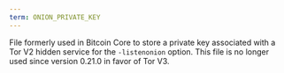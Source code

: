 ```yaml
---
term: ONION_PRIVATE_KEY
---
```


File formerly used in Bitcoin Core to store a private key associated with a Tor V2 hidden service for the `-listenonion` option. This file is no longer used since version 0.21.0 in favor of Tor V3.